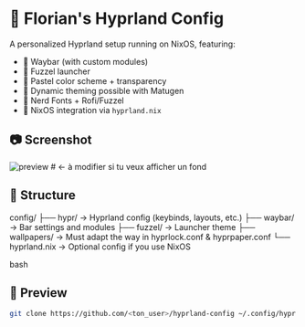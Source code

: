 # 🌟 Florian's Hyprland Config

A personalized Hyprland setup running on NixOS, featuring:

- 🔹 Waybar (with custom modules)
- 🔹 Fuzzel launcher
- 🔹 Pastel color scheme + transparency
- 🔹 Dynamic theming possible with Matugen
- 🔹 Nerd Fonts + Rofi/Fuzzel
- 🔹 NixOS integration via `hyprland.nix`

## 📷 Screenshot
![preview](./hyprland_demo.gif)  # ← à modifier si tu veux afficher un fond

## 📁 Structure

config/
├── hypr/ → Hyprland config (keybinds, layouts, etc.)
├── waybar/ → Bar settings and modules
├── fuzzel/ → Launcher theme
├── wallpapers/ → Must adapt the way in hyprlock.conf & hyprpaper.conf
└── hyprland.nix → Optional config if you use NixOS

bash

## 🚀 Preview
```bash
git clone https://github.com/<ton_user>/hyprland-config ~/.config/hypr
